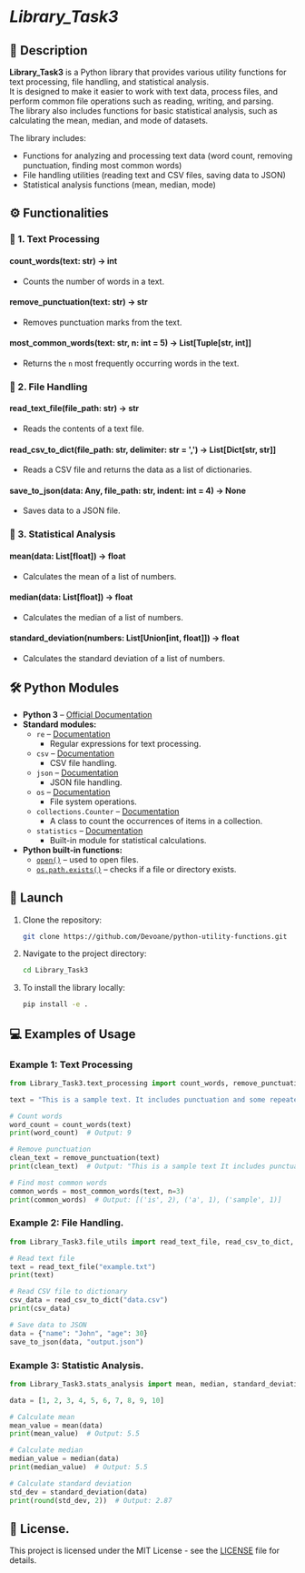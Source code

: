 # *Library_Task3*

## 📌 Description
**Library_Task3** is a Python library that provides various utility functions for text processing, file handling, and statistical analysis.  
It is designed to make it easier to work with text data, process files, and perform common file operations such as reading, writing, and parsing.  
The library also includes functions for basic statistical analysis, such as calculating the mean, median, and mode of datasets.

The library includes:
- Functions for analyzing and processing text data (word count, removing punctuation, finding most common words)
- File handling utilities (reading text and CSV files, saving data to JSON)
- Statistical analysis functions (mean, median, mode)

## ⚙ Functionalities

### 🔹 1. **Text Processing**

#### **count_words(text: str) -> int**
- Counts the number of words in a text.
  
#### **remove_punctuation(text: str) -> str**
- Removes punctuation marks from the text.

#### **most_common_words(text: str, n: int = 5) -> List[Tuple[str, int]]**
- Returns the `n` most frequently occurring words in the text.

### 🔹 2. **File Handling**

#### **read_text_file(file_path: str) -> str**
- Reads the contents of a text file.
  
#### **read_csv_to_dict(file_path: str, delimiter: str = ',') -> List[Dict[str, str]]**
- Reads a CSV file and returns the data as a list of dictionaries.

#### **save_to_json(data: Any, file_path: str, indent: int = 4) -> None**
- Saves data to a JSON file.

### 🔹 3. **Statistical Analysis**

#### **mean(data: List[float]) -> float**
- Calculates the mean of a list of numbers.

#### **median(data: List[float]) -> float**
- Calculates the median of a list of numbers.

#### **standard_deviation(numbers: List[Union[int, float]]) -> float**
- Calculates the standard deviation of a list of numbers.

## 🛠 Python Modules
- **Python 3** – [Official Documentation](https://docs.python.org/3/)
- **Standard modules:**
  - `re` – [Documentation](https://docs.python.org/3/library/re.html)
    - Regular expressions for text processing.
  - `csv` – [Documentation](https://docs.python.org/3/library/csv.html)
    - CSV file handling.
  - `json` – [Documentation](https://docs.python.org/3/library/json.html)
    - JSON file handling.
  - `os` – [Documentation](https://docs.python.org/3/library/os.html)
    - File system operations.
  - `collections.Counter` – [Documentation](https://docs.python.org/3/library/collections.html#collections.Counter)
    - A class to count the occurrences of items in a collection.
  - `statistics` – [Documentation](https://docs.python.org/3/library/statistics.html)
    - Built-in module for statistical calculations.
- **Python built-in functions:**
  - [`open()`](https://docs.python.org/3/library/functions.html#open) – used to open files.
  - [`os.path.exists()`](https://docs.python.org/3/library/os.path.html#os.path.exists) – checks if a file or directory exists.

## 🚀 Launch

1. Clone the repository:
    ```bash
    git clone https://github.com/Devoane/python-utility-functions.git
    ```
2. Navigate to the project directory:
    ```bash
    cd Library_Task3
    ```
3. To install the library locally:
    ```bash
    pip install -e .
    ```

## 💻 Examples of Usage

### Example 1: Text Processing

```python
from Library_Task3.text_processing import count_words, remove_punctuation, most_common_words

text = "This is a sample text. It includes punctuation and some repeated words."

# Count words
word_count = count_words(text)
print(word_count)  # Output: 9

# Remove punctuation
clean_text = remove_punctuation(text)
print(clean_text)  # Output: "This is a sample text It includes punctuation and some repeated words"

# Find most common words
common_words = most_common_words(text, n=3)
print(common_words)  # Output: [('is', 2), ('a', 1), ('sample', 1)]
```

### Example 2: File Handling.

```python
from Library_Task3.file_utils import read_text_file, read_csv_to_dict, save_to_json

# Read text file
text = read_text_file("example.txt")
print(text)

# Read CSV file to dictionary
csv_data = read_csv_to_dict("data.csv")
print(csv_data)

# Save data to JSON
data = {"name": "John", "age": 30}
save_to_json(data, "output.json")
```

### Example 3: Statistic Analysis.

```python
from Library_Task3.stats_analysis import mean, median, standard_deviation

data = [1, 2, 3, 4, 5, 6, 7, 8, 9, 10]

# Calculate mean
mean_value = mean(data)
print(mean_value)  # Output: 5.5

# Calculate median
median_value = median(data)
print(median_value)  # Output: 5.5

# Calculate standard deviation
std_dev = standard_deviation(data)
print(round(std_dev, 2))  # Output: 2.87
```

## 💌 License.

This project is licensed under the MIT License - see the [LICENSE](./LICENSE.txt)
 file for details.
